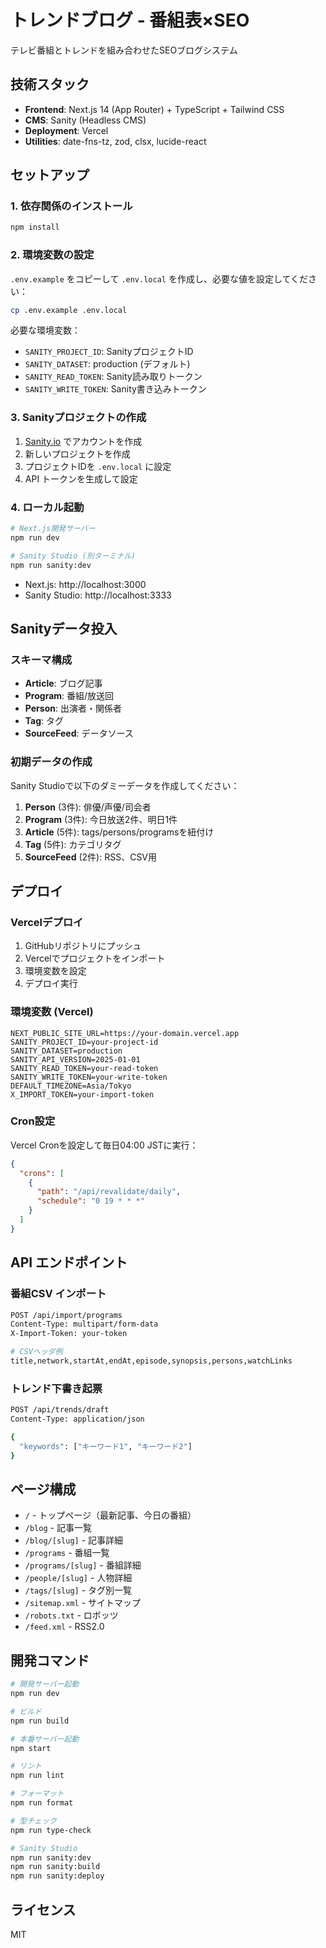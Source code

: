 # トレンドブログ - 番組表×SEO

テレビ番組とトレンドを組み合わせたSEOブログシステム

## 技術スタック

- **Frontend**: Next.js 14 (App Router) + TypeScript + Tailwind CSS
- **CMS**: Sanity (Headless CMS)
- **Deployment**: Vercel
- **Utilities**: date-fns-tz, zod, clsx, lucide-react

## セットアップ

### 1. 依存関係のインストール

```bash
npm install
```

### 2. 環境変数の設定

`.env.example` をコピーして `.env.local` を作成し、必要な値を設定してください：

```bash
cp .env.example .env.local
```

必要な環境変数：
- `SANITY_PROJECT_ID`: SanityプロジェクトID
- `SANITY_DATASET`: production (デフォルト)
- `SANITY_READ_TOKEN`: Sanity読み取りトークン
- `SANITY_WRITE_TOKEN`: Sanity書き込みトークン

### 3. Sanityプロジェクトの作成

1. [Sanity.io](https://www.sanity.io/) でアカウントを作成
2. 新しいプロジェクトを作成
3. プロジェクトIDを `.env.local` に設定
4. API トークンを生成して設定

### 4. ローカル起動

```bash
# Next.js開発サーバー
npm run dev

# Sanity Studio (別ターミナル)
npm run sanity:dev
```

- Next.js: http://localhost:3000
- Sanity Studio: http://localhost:3333

## Sanityデータ投入

### スキーマ構成

- **Article**: ブログ記事
- **Program**: 番組/放送回
- **Person**: 出演者・関係者
- **Tag**: タグ
- **SourceFeed**: データソース

### 初期データの作成

Sanity Studioで以下のダミーデータを作成してください：

1. **Person** (3件): 俳優/声優/司会者
2. **Program** (3件): 今日放送2件、明日1件
3. **Article** (5件): tags/persons/programsを紐付け
4. **Tag** (5件): カテゴリタグ
5. **SourceFeed** (2件): RSS、CSV用

## デプロイ

### Vercelデプロイ

1. GitHubリポジトリにプッシュ
2. Vercelでプロジェクトをインポート
3. 環境変数を設定
4. デプロイ実行

### 環境変数 (Vercel)

```
NEXT_PUBLIC_SITE_URL=https://your-domain.vercel.app
SANITY_PROJECT_ID=your-project-id
SANITY_DATASET=production
SANITY_API_VERSION=2025-01-01
SANITY_READ_TOKEN=your-read-token
SANITY_WRITE_TOKEN=your-write-token
DEFAULT_TIMEZONE=Asia/Tokyo
X_IMPORT_TOKEN=your-import-token
```

### Cron設定

Vercel Cronを設定して毎日04:00 JSTに実行：

```json
{
  "crons": [
    {
      "path": "/api/revalidate/daily",
      "schedule": "0 19 * * *"
    }
  ]
}
```

## API エンドポイント

### 番組CSV インポート

```bash
POST /api/import/programs
Content-Type: multipart/form-data
X-Import-Token: your-token

# CSVヘッダ例
title,network,startAt,endAt,episode,synopsis,persons,watchLinks
```

### トレンド下書き起票

```bash
POST /api/trends/draft
Content-Type: application/json

{
  "keywords": ["キーワード1", "キーワード2"]
}
```

## ページ構成

- `/` - トップページ（最新記事、今日の番組）
- `/blog` - 記事一覧
- `/blog/[slug]` - 記事詳細
- `/programs` - 番組一覧
- `/programs/[slug]` - 番組詳細
- `/people/[slug]` - 人物詳細
- `/tags/[slug]` - タグ別一覧
- `/sitemap.xml` - サイトマップ
- `/robots.txt` - ロボッツ
- `/feed.xml` - RSS2.0

## 開発コマンド

```bash
# 開発サーバー起動
npm run dev

# ビルド
npm run build

# 本番サーバー起動
npm start

# リント
npm run lint

# フォーマット
npm run format

# 型チェック
npm run type-check

# Sanity Studio
npm run sanity:dev
npm run sanity:build
npm run sanity:deploy
```

## ライセンス

MIT
